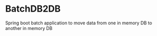 # BatchDB2DB
Spring boot batch application to move data from one in memory DB to another in memory DB
